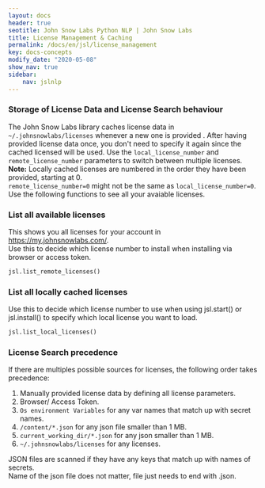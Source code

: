 ```yaml
---
layout: docs
header: true
seotitle: John Snow Labs Python NLP | John Snow Labs
title: License Management & Caching
permalink: /docs/en/jsl/license_management
key: docs-concepts
modify_date: "2020-05-08"
show_nav: true
sidebar:
    nav: jslnlp
---
```


<div class="main-docs" markdown="1"><div class="h3-box" markdown="1">


### Storage of License Data and License Search behaviour

The John Snow Labs library caches license data in `~/.johnsnowlabs/licenses` whenever a new one is provided .
After having provided license data once, you don't need to specify it again since the cached licensed will be used.
Use the `local_license_number` and `remote_license_number` parameters to switch between multiple licenses.  
**Note:** Locally cached licenses are numbered in the order they have been provided, starting at 0.            
`remote_license_number=0` might not be the same as `local_license_number=0`.           
Use the following functions to see all your avaiable licenses.


</div><div class="h3-box" markdown="1">

### List all available licenses

This shows you all licenses for your account in https://my.johnsnowlabs.com/.         
Use this to decide which license number to install when installing via browser or access token.

```python
jsl.list_remote_licenses()
```

</div><div class="h3-box" markdown="1">

### List all locally cached licenses

Use this to decide which license number to use when using jsl.start() or jsl.install() to specify which local license
you want to load.

```python
jsl.list_local_licenses()
```

</div><div class="h3-box" markdown="1">

### License Search precedence

If there are multiples possible sources for licenses, the following order takes precedence:

1. Manually provided license data by defining all license parameters.
2. Browser/ Access Token.
3. `Os environment Variables` for any var names that match up with secret names.
4. `/content/*.json` for any json file smaller than 1 MB.
5. `current_working_dir/*.json` for any json smaller than 1 MB.
6. `~/.johnsnowlabs/licenses` for any licenses.

JSON files are scanned if they have any keys that match up with names of secrets.         
Name of the json file does not matter, file just needs to end with .json.

</div><div class="h3-box" markdown="1">

</div></div>